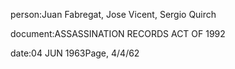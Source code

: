 person:Juan Fabregat, Jose Vicent, Sergio Quirch

document:ASSASSINATION RECORDS ACT OF 1992

date:04 JUN 1963Page, 4/4/62

